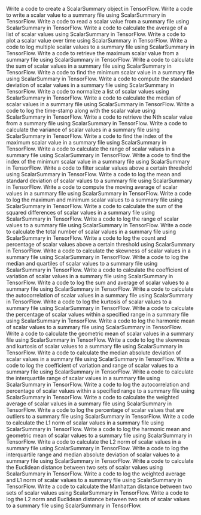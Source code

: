 Write a code to create a ScalarSummary object in TensorFlow.
Write a code to write a scalar value to a summary file using ScalarSummary in TensorFlow.
Write a code to read a scalar value from a summary file using ScalarSummary in TensorFlow.
Write a code to calculate the average of a list of scalar values using ScalarSummary in TensorFlow.
Write a code to plot a scalar value over time using ScalarSummary in TensorFlow.
Write a code to log multiple scalar values to a summary file using ScalarSummary in TensorFlow.
Write a code to retrieve the maximum scalar value from a summary file using ScalarSummary in TensorFlow.
Write a code to calculate the sum of scalar values in a summary file using ScalarSummary in TensorFlow.
Write a code to find the minimum scalar value in a summary file using ScalarSummary in TensorFlow.
Write a code to compute the standard deviation of scalar values in a summary file using ScalarSummary in TensorFlow.
Write a code to normalize a list of scalar values using ScalarSummary in TensorFlow.
Write a code to calculate the median of scalar values in a summary file using ScalarSummary in TensorFlow.
Write a code to log the time-stamp along with the scalar value using ScalarSummary in TensorFlow.
Write a code to retrieve the Nth scalar value from a summary file using ScalarSummary in TensorFlow.
Write a code to calculate the variance of scalar values in a summary file using ScalarSummary in TensorFlow.
Write a code to find the index of the maximum scalar value in a summary file using ScalarSummary in TensorFlow.
Write a code to calculate the range of scalar values in a summary file using ScalarSummary in TensorFlow.
Write a code to find the index of the minimum scalar value in a summary file using ScalarSummary in TensorFlow.
Write a code to filter scalar values above a certain threshold using ScalarSummary in TensorFlow.
Write a code to log the mean and standard deviation of scalar values to a summary file using ScalarSummary in TensorFlow.
Write a code to compute the moving average of scalar values in a summary file using ScalarSummary in TensorFlow.
Write a code to log the maximum and minimum scalar values to a summary file using ScalarSummary in TensorFlow.
Write a code to calculate the sum of the squared differences of scalar values in a summary file using ScalarSummary in TensorFlow.
Write a code to log the range of scalar values to a summary file using ScalarSummary in TensorFlow.
Write a code to calculate the total number of scalar values in a summary file using ScalarSummary in TensorFlow.
Write a code to log the count and percentage of scalar values above a certain threshold using ScalarSummary in TensorFlow.
Write a code to calculate the skewness of scalar values in a summary file using ScalarSummary in TensorFlow.
Write a code to log the median and quartiles of scalar values to a summary file using ScalarSummary in TensorFlow.
Write a code to calculate the coefficient of variation of scalar values in a summary file using ScalarSummary in TensorFlow.
Write a code to log the sum and average of scalar values to a summary file using ScalarSummary in TensorFlow.
Write a code to calculate the autocorrelation of scalar values in a summary file using ScalarSummary in TensorFlow.
Write a code to log the kurtosis of scalar values to a summary file using ScalarSummary in TensorFlow.
Write a code to calculate the percentage of scalar values within a specified range in a summary file using ScalarSummary in TensorFlow.
Write a code to log the harmonic mean of scalar values to a summary file using ScalarSummary in TensorFlow.
Write a code to calculate the geometric mean of scalar values in a summary file using ScalarSummary in TensorFlow.
Write a code to log the skewness and kurtosis of scalar values to a summary file using ScalarSummary in TensorFlow.
Write a code to calculate the median absolute deviation of scalar values in a summary file using ScalarSummary in TensorFlow.
Write a code to log the coefficient of variation and range of scalar values to a summary file using ScalarSummary in TensorFlow.
Write a code to calculate the interquartile range of scalar values in a summary file using ScalarSummary in TensorFlow.
Write a code to log the autocorrelation and percentage of scalar values within a specified range to a summary file using ScalarSummary in TensorFlow.
Write a code to calculate the weighted average of scalar values in a summary file using ScalarSummary in TensorFlow.
Write a code to log the percentage of scalar values that are outliers to a summary file using ScalarSummary in TensorFlow.
Write a code to calculate the L1 norm of scalar values in a summary file using ScalarSummary in TensorFlow.
Write a code to log the harmonic mean and geometric mean of scalar values to a summary file using ScalarSummary in TensorFlow.
Write a code to calculate the L2 norm of scalar values in a summary file using ScalarSummary in TensorFlow.
Write a code to log the interquartile range and median absolute deviation of scalar values to a summary file using ScalarSummary in TensorFlow.
Write a code to calculate the Euclidean distance between two sets of scalar values using ScalarSummary in TensorFlow.
Write a code to log the weighted average and L1 norm of scalar values to a summary file using ScalarSummary in TensorFlow.
Write a code to calculate the Manhattan distance between two sets of scalar values using ScalarSummary in TensorFlow.
Write a code to log the L2 norm and Euclidean distance between two sets of scalar values to a summary file using ScalarSummary in TensorFlow.